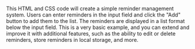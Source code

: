 This HTML and CSS code will create a simple reminder management system. Users can enter reminders in the input field and click the "Add" button to add them to the list. The reminders are displayed in a list format below the input field. This is a very basic example, and you can extend and improve it with additional features, such as the ability to edit or delete reminders, store reminders in local storage, and more.
